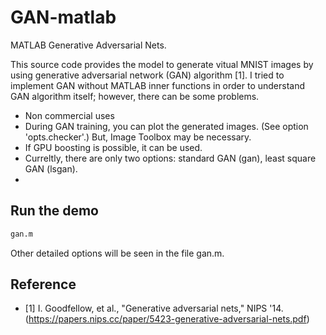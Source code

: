 # GAN-matlab
MATLAB Generative Adversarial Nets.

This source code provides the model to generate vitual MNIST images by using generative adversarial network (GAN) algorithm [1]. I tried to implement GAN without MATLAB inner functions in order to understand GAN algorithm itself; however, there can be some problems.

* Non commercial uses
* During GAN training, you can plot the generated images. (See option 'opts.checker'.) But, Image Toolbox may be necessary.
* If GPU boosting is possible, it can be used.
* Curreltly, there are only two options: standard GAN (gan), least square GAN (lsgan).
* 

## Run the demo
```bash
gan.m
```

Other detailed options will be seen in the file gan.m.

## Reference
* [1] I. Goodfellow, et al., "Generative adversarial nets," NIPS '14.
(https://papers.nips.cc/paper/5423-generative-adversarial-nets.pdf)
